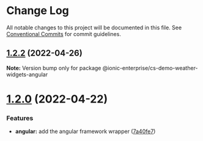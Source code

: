 # Change Log

All notable changes to this project will be documented in this file.
See [Conventional Commits](https://conventionalcommits.org) for commit guidelines.

## [1.2.2](https://github.com/ionic-enterprise/cs-demo-weather-widgets/compare/v1.2.1...v1.2.2) (2022-04-26)

**Note:** Version bump only for package @ionic-enterprise/cs-demo-weather-widgets-angular





# [1.2.0](https://github.com/ionic-enterprise/cs-demo-weather-widgets/compare/v1.1.1...v1.2.0) (2022-04-22)


### Features

* **angular:** add the angular framework wrapper ([7a40fe7](https://github.com/ionic-enterprise/cs-demo-weather-widgets/commit/7a40fe73b84eab1549cef2071ecdc78609b9ded1))
